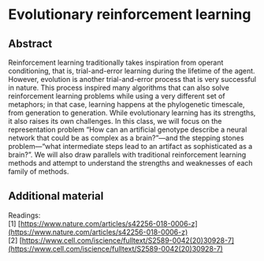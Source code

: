 # Evolutionary reinforcement learning

## Abstract

Reinforcement learning traditionally takes inspiration from operant conditioning, that is, trial-and-error learning during the lifetime of the agent. However, evolution is another trial-and-error process that is very successful in nature. This process inspired many algorithms that can also solve reinforcement learning problems while using a very different set of metaphors; in that case, learning happens at the phylogenetic timescale, from generation to generation. While evolutionary learning has its strengths, it also raises its own challenges. In this class, we will focus on the representation problem “How can an artificial genotype describe a neural network that could be as complex as a brain?”—and the stepping stones problem—“what intermediate steps lead to an artifact as sophisticated as a brain?”. We will also draw parallels with traditional reinforcement learning methods and attempt to understand the strengths and weaknesses of each family of methods.

## Additional material

Readings:  
[1] [https://www.nature.com/articles/s42256-018-0006-z](https://www.nature.com/articles/s42256-018-0006-z)  
[2] [https://www.cell.com/iscience/fulltext/S2589-0042(20)30928-7](https://www.cell.com/iscience/fulltext/S2589-0042(20)30928-7)  

